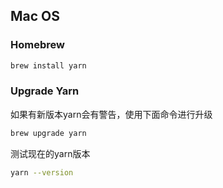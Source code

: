 ## Mac OS

### Homebrew

```bash
brew install yarn
```

### Upgrade Yarn

如果有新版本yarn会有警告，使用下面命令进行升级

```bash
brew upgrade yarn
```

测试现在的yarn版本

```bash
yarn --version
```